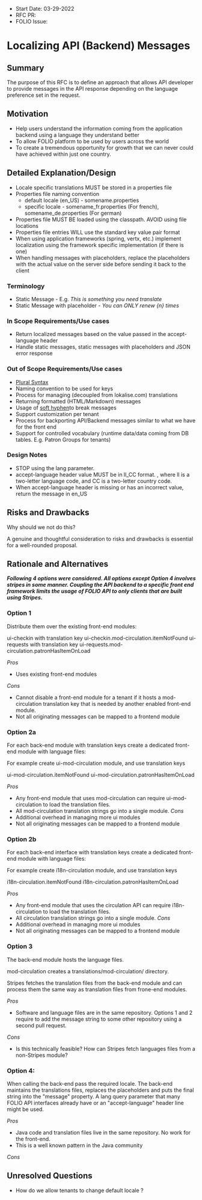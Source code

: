 
- Start Date: 03-29-2022
- RFC PR: 
- FOLIO Issue: 

# Localizing API (Backend) Messages

## Summary
  The purpose of this RFC is to define an approach that allows API developer to provide
messages in the API response depending on the language preference set in the request. 


## Motivation

- Help users understand the information coming from the application backend using a language they understand better
- To allow FOLIO platform to be used by users across the world 
- To create a tremendous opportunity for growth that we can never could have achieved within just one country.

## Detailed Explanation/Design
- Locale specific translations MUST be stored in a properties file
- Properties file naming convention 
  - default locale (en_US) - somename.properties
  - specific locale - somename_fr.properties (For french),  somename_de.properties (For german)
- Properties file MUST BE loaded using the classpath. AVOID using file locations
- Properties file entries WILL use the standard key value pair format
- When using application frameworks (spring, vertx, etc.) implement localization using the framework specific implementation (if there is one)
- When handling messages with placeholders, replace the placeholders with the actual value on the server side before 
  sending it back to the client

### Terminology
- Static Message - E.g. _This is something you need translate_
- Static Message with placeholder - _You can ONLY renew {n} times_
 

### In Scope Requirements/Use cases
- Return localized messages based on the value passed in the accept-language header
- Handle static messages, static messages with placeholders and JSON error response

### Out of Scope Requirements/Use cases
- [Plural Syntax](https://wiki.folio.org/display/I18N/How+To+translate+FOLIO#HowTotranslateFOLIO-Pluralsyntax)
- Naming convention to be used for keys
- Process for managing (decoupled from lokalise.com) translations
- Returning formatted (HTML/Markdown) messages
- Usage of [soft hyphen](https://wiki.folio.org/display/I18N/How+To+translate+FOLIO#HowTotranslateFOLIO-Softhyphentobreakwords)to break messages
- Support customization per tenant
- Process for backporting API/Backend messages similar to what we have for the front end 
- Support for controlled vocabulary (runtime data/data coming from DB tables. E.g. Patron Groups for tenants)


### Design Notes
- STOP using the lang parameter.
- accept-language header value MUST be in ll_CC format. , where ll is a two-letter language code, 
  and CC is a two-letter country code.
- When accept-language header is missing or has an incorrect value, return the message in en_US

## Risks and Drawbacks

Why should we not do this? 

A genuine and thoughtful consideration to risks and drawbacks is essential for a well-rounded proposal. 

## Rationale and Alternatives

**_Following 4 options were considered. All options except Option 4 involves stripes in some manner.
Coupling the API backend to a specific front end framework limits the usage of FOLIO API to
only clients that are built using Stripes._**

### Option 1
Distribute them over the existing front-end modules:

ui-checkin with translation key ui-checkin.mod-circulation.itemNotFound
ui-requests with translation key ui-requests.mod-circulation.patronHasItemOnLoad

*Pros*
- Uses existing front-end modules

*Cons*
- Cannot disable a front-end module for a tenant if it hosts a mod-circulation translation key that is needed by another enabled front-end module.
- Not all originating messages can be mapped to a frontend module 

### Option 2a
For each back-end module with translation keys create a dedicated front-end module with language files:

For example create ui-mod-circulation module, and use translation keys

ui-mod-circulation.itemNotFound
ui-mod-circulation.patronHasItemOnLoad

*Pros*
- Any front-end module that uses mod-circulation can require ui-mod-circulation to load the translation files.
- All mod-circulation translation strings go into a single module.
*Cons*
- Additional overhead in managing more ui modules
- Not all originating messages can be mapped to a frontend module

### Option 2b
For each back-end interface with translation keys create a dedicated front-end module with language files:

For example create i18n-circulation module, and use translation keys

i18n-circulation.itemNotFound
i18n-circulation.patronHasItemOnLoad

*Pros*
- Any front-end module that uses the circulation API can require i18n-circulation to load the translation files.
- All circulation translation strings go into a single module.
*Cons*
- Additional overhead in managing more ui modules
- Not all originating messages can be mapped to a frontend module

### Option 3
The back-end module hosts the language files.

mod-circulation creates a translations/mod-circulation/ directory.

Stripes fetches the translation files from the back-end module and can process them the same way as translation files from frone-end modules.

*Pros*
- Software and language files are in the same repository. Options 1 and 2 require to add the message string to some other repository using a second pull request.

*Cons*
- Is this technically feasible? How can Stripes fetch languages files from a non-Stripes module?

### Option 4:
When calling the back-end pass the required locale. The back-end maintains the translations files, replaces the placeholders and puts the final string into the "message" property. A lang query parameter that many FOLIO API interfaces already have or an "accept-language" header line might be used.

*Pros*
- Java code and translation files live in the same repository. No work for the front-end.
- This is a well known pattern in the Java community

*Cons*

## Unresolved Questions
- How do we allow tenants to change default locale ?
